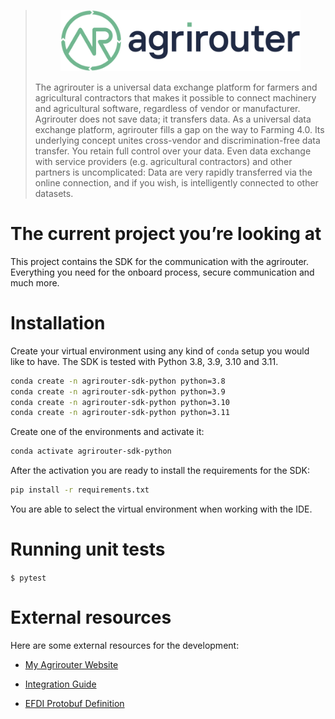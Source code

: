 > <figure>
> <img src="assets/images/agrirouter.svg" alt="agrirouter" />
> </figure>
>
> The agrirouter is a universal data exchange platform for farmers and
> agricultural contractors that makes it possible to connect machinery
> and agricultural software, regardless of vendor or manufacturer.
> Agrirouter does not save data; it transfers data. As a universal data
> exchange platform, agrirouter fills a gap on the way to Farming 4.0.
> Its underlying concept unites cross-vendor and discrimination-free
> data transfer. You retain full control over your data. Even data
> exchange with service providers (e.g. agricultural contractors) and
> other partners is uncomplicated: Data are very rapidly transferred via
> the online connection, and if you wish, is intelligently connected to
> other datasets.

# The current project you’re looking at

This project contains the SDK for the communication with the agrirouter.
Everything you need for the onboard process, secure communication and
much more.

# Installation

Create your virtual environment using any kind of `conda` setup you
would like to have. The SDK is tested with Python 3.8, 3.9, 3.10 and
3.11.

``` bash
conda create -n agrirouter-sdk-python python=3.8
conda create -n agrirouter-sdk-python python=3.9
conda create -n agrirouter-sdk-python python=3.10
conda create -n agrirouter-sdk-python python=3.11
```

Create one of the environments and activate it:

``` bash
conda activate agrirouter-sdk-python
```

After the activation you are ready to install the requirements for the
SDK:

``` bash
pip install -r requirements.txt
```

You are able to select the virtual environment when working with the
IDE.

# Running unit tests

`$ pytest`

# External resources

Here are some external resources for the development:

- [My Agrirouter Website](https://my-agrirouter.com)

- [Integration
  Guide](https://github.com/DKE-Data/agrirouter-interface-documentation)

- [EFDI Protobuf Definition](https://www.aef-online.org)
